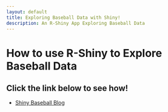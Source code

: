 ```yaml
---
layout: default
title: Exploring Baseball Data with Shiny!
description: An R-Shiny App Exploring Baseball Data
---
```


# How to use R-Shiny to Explore Baseball Data

## Click the link below to see how!

- [Shiny Baseball Blog](https://studentaccount.shinyapps.io/battingBlog/)



